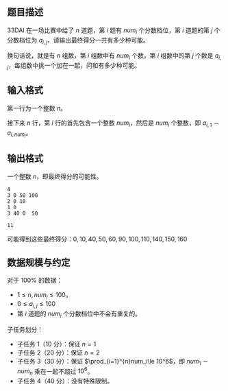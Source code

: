 ## 题目描述

33DAI 在一场比赛中给了 $n$ 道题，第 $i$ 题有 $num_i$ 个分数档位，第 $i$ 道题的第 $j$ 个分数档位为 $a_{i,j}$，请输出最终得分一共有多少种可能。

换句话说，就是有 $n$ 组数，第 $i$ 组数中有 $num_i$ 个数，第 $i$ 组数中的第 $j$ 个数是 $a_{i,j}$，每组数中挑一个加在一起，问和有多少种可能。

## 输入格式

第一行为一个整数 $n$。

接下来 $n$ 行，第 $i$ 行的首先包含一个整数 $num_i$，然后是 $num_i$ 个整数，即 $a_{i,1}\sim a_{i,num_i}$。


## 输出格式

一个整数 $n$，即最终得分的可能性。

```input1
4
3 0 50 100
2 0 10
1 0
3 40 0  50 
```

```output1
11
```

可能得到这些最终得分：$0,10,40,50,60,90,100,110,140,150,160$


## 数据规模与约定

对于 $100\%$ 的数据：

- $1 \le n,num_i \le 100$。
- $0\le a_{i,j} \le 100$
- 第 $i$ 道题的 $num_i$ 个分数档位中不会有重复的。

子任务划分：

- 子任务 1（10 分）：保证 $n=1$
- 子任务 2（20 分）：保证 $n=2$
- 子任务 3（30 分）：保证 $\prod_{i=1}^{n}num_i\le 10^6$，即 $num_1\sim num_n$ 乘在一起不超过 $10^6$。
- 子任务 4（40 分）：没有特殊限制。




